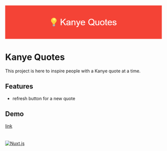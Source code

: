 
![Logo](/materials/banner.png)


# Kanye Quotes

This project is here to inspire people with a Kanye quote at a time.


## Features

- refresh button for a new quote


## Demo

[link](random-kanye-quote-omega.vercel.app)


#

[![Nuxt.js](https://img.shields.io/badge/Nuxt.js-002E3B?logo=nuxtdotjs&logoColor=#00DC82)](#)